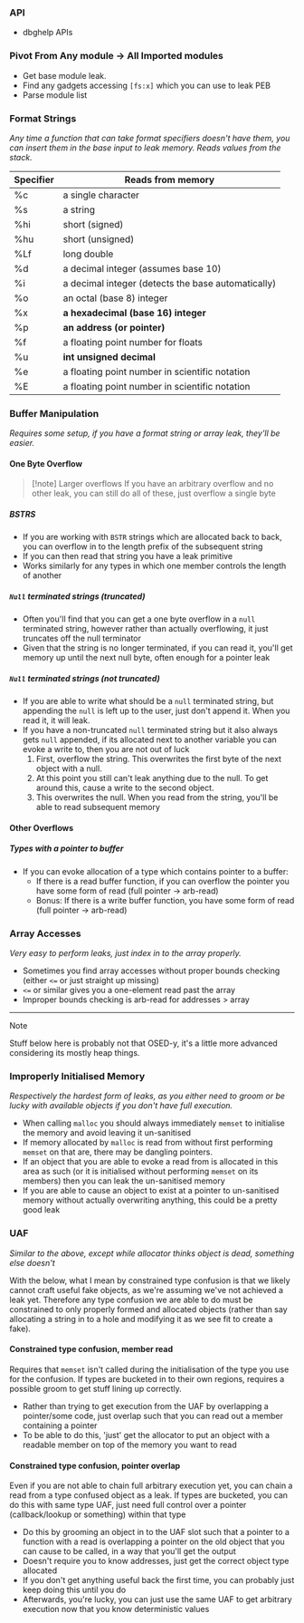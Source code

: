 ### API
- dbghelp APIs
### Pivot From Any module -> All Imported modules
- Get base module leak.
- Find any gadgets accessing `[fs:x]` which you can use to leak PEB
- Parse module list
### Format Strings
*Any time a function that can take format specifiers doesn't have them, you can insert them in the base input to leak memory. Reads values from the stack.*

| Specifier | Reads from memory  |
|---|---|
|%c|a single character|
|%s|a string|
|%hi|short (signed)|
|%hu|short (unsigned)|
|%Lf|long double|
|%d|a decimal integer (assumes base 10)|
|%i|a decimal integer (detects the base automatically)|
|%o|an octal (base 8) integer|
|%x|**a hexadecimal (base 16) integer**|
|%p|**an address (or pointer)**|
|%f|a floating point number for floats|
|%u|**int unsigned decimal**|
|%e|a floating point number in scientific notation|
|%E|a floating point number in scientific notation|

### Buffer Manipulation
*Requires some setup, if you have a format string or array leak, they'll be easier.*
#### One Byte Overflow

> [!note] Larger overflows
> If you have an arbitrary overflow and no other leak, you can still do all of these, just overflow a single byte
##### BSTRS
- If you are working with `BSTR` strings which are allocated back to back, you can overflow in to the length prefix of the subsequent string
- If you can then read that string you have a leak primitive
- Works similarly for any types in which one member controls the length of another
##### `Null` terminated strings (truncated)
- Often you'll find that you can get a one byte overflow in a `null` terminated string, however rather than actually overflowing, it just truncates off the null terminator
- Given that the string is no longer terminated, if you can read it, you'll get memory up until the next null byte, often enough for a pointer leak
##### `Null` terminated strings (not truncated)
- If you are able to write what should be a `null` terminated string, but appending the `null` is left up to the user, just don't append it. When you read it, it will leak.
- If you have a non-truncated `null` terminated string but it also always gets `null` appended, if its allocated next to another variable you can evoke a write to, then you are not out of luck
	1. First, overflow the string. This overwrites the first byte of the next object with a null.
	2. At this point you still can't leak anything due to the null. To get around this, cause a write to the second object.
	3. This overwrites the null. When you read from the string, you'll be able to read subsequent memory
#### Other Overflows
##### Types with a pointer to buffer
- If you can evoke allocation of a type which contains pointer to a buffer:
	- If there is a read buffer function, if you can overflow the pointer you have some form of read (full pointer -> arb-read)
	- Bonus: If there is a write buffer function, you have some form of read (full pointer -> arb-read)
### Array Accesses
*Very easy to perform leaks, just index in to the array properly.*

- Sometimes you find array accesses without proper bounds checking (either `<=` or just straight up missing)
- `<=` or similar gives you a one-element read past the array
- Improper bounds checking is arb-read for addresses > array
---
> [!note] 
> Stuff below here is probably not that OSED-y, it's a little more advanced considering its mostly heap things.
### Improperly Initialised Memory
*Respectively the hardest form of leaks, as you either need to groom or be lucky with available objects if you don't have full execution.*

- When calling `malloc` you should always immediately `memset` to initialise the memory and avoid leaving it un-sanitised
- If memory allocated by `malloc` is read from without first performing `memset` on that are, there may be dangling pointers.
- If an object that you are able to evoke a read from is allocated in this area as such (or it is initialised without performing `memset` on its members) then you can leak the un-sanitised memory
- If you are able to cause an object to exist at a pointer to un-sanitised memory without actually overwriting anything, this could be a pretty good leak
### UAF
*Similar to the above, except while allocator thinks object is dead, something else doesn't*

With the below, what I mean by constrained type confusion is that we likely cannot craft useful fake objects, as we're assuming we've not achieved a leak yet. Therefore any type confusion we are able to do must be constrained to only properly formed and allocated objects (rather than say allocating a string in to a hole and modifying it as we see fit to create a fake).
#### Constrained type confusion, member read
Requires that `memset` isn't called during the initialisation of the type you use for the confusion.
If types are bucketed in to their own regions, requires a possible groom to get stuff lining up correctly.

- Rather than trying to get execution from the UAF by overlapping a pointer/some code, just overlap such that you can read out a member containing a pointer
- To be able to do this, 'just' get the allocator to put an object with a readable member on top of the memory you want to read 
#### Constrained type confusion, pointer overlap
Even if you are not able to chain full arbitrary execution yet, you can chain a read from a type confused object as a leak.
If types are bucketed, you can do this with same type UAF, just need full control over a pointer (callback/lookup or something) within that type

- Do this by grooming an object in to the UAF slot such that a pointer to a function with a read is overlapping a pointer on the old object that you can cause to be called, in a way that you'll get the output
- Doesn't require you to know addresses, just get the correct object type allocated
- If you don't get anything useful back the first time, you can probably just keep doing this until you do
- Afterwards, you're lucky, you can just use the same UAF to get arbitrary execution now that you know deterministic values